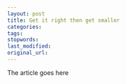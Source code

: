 ```yaml
---
layout: post
title: Get it right then get smaller
categories:
tags:
stopwords:
last_modified:
original_url: 
---
```


The article goes here

